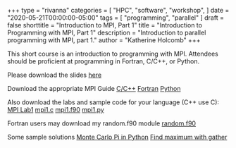 +++
type = "rivanna"
categories = [
  "HPC",
  "software",
  "workshop",
]
date = "2020-05-21T00:00:00-05:00"
tags = [
  "programming",
  "parallel"
]
draft = false
shorttitle = "Introduction to MPI, Part 1"
title = "Introduction to Programming with MPI, Part 1"
description = "Introduction to parallel programming with MPI, part 1."
author = "Katherine Holcomb"
+++

This short course is an introduction to programming with MPI. Attendees should be proficient at programming in Fortran, C/C++, or Python.

Please download the slides [here](/files/MPI_1.pdf)

Download the appropriate MPI Guide 
[C/C++](/files/MPI_Guide_C.pdf)
[Fortran](/files/MPI_Guide_Fortran.pdf)
[Python](/files/MPI_Guide_mpi4py.pdf)

Also download the labs and sample code for your language (C++ use C):
[MPI Lab1](/files/MPI_Lab1.pdf)
[mpi1.c](/data/mpi1.c)
[mpi1.f90](/data/mpi1.f90)
[mpi1.py](/data/mpi1.py)

Fortran users may download my random.f90 module
[random.f90](/data/random.f90)

Some sample solutions
[Monte Carlo Pi in Python](/data/MonteCarloPiMPI.py)
[Find maximum with gather](/data/find_max_gather.py)

